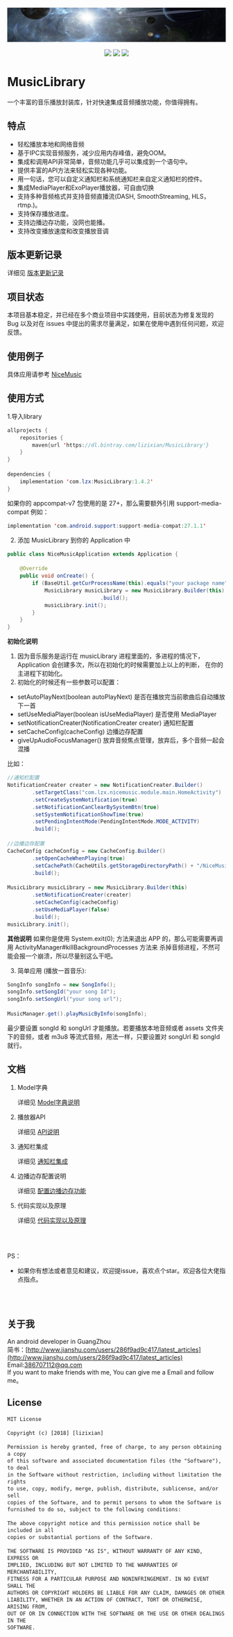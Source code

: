 <p align="center">
<a href="art/logo.jpg"><img src="art/logo.jpg"/></a>
</p>

<p align="center">
<a href="http://developer.android.com/index.html"><img src="https://img.shields.io/badge/platform-android-green.svg"></a>
<a href="https://bintray.com/lizixian/MusicLibrary/MusicLibrary/_latestVersion"><img src="https://api.bintray.com/packages/lizixian/MusicLibrary/MusicLibrary/images/download.svg"></a>
<a href="http://choosealicense.com/licenses/mit/"><img src="https://img.shields.io/badge/license-MIT-green.svg"></a>
</p>

# MusicLibrary

一个丰富的音乐播放封装库，针对快速集成音频播放功能，你值得拥有。  

## 特点

- 轻松播放本地和网络音频
- 基于IPC实现音频服务，减少应用内存峰值，避免OOM。
- 集成和调用API非常简单，音频功能几乎可以集成到一个语句中。
- 提供丰富的API方法来轻松实现各种功能。
- 用一句话，您可以自定义通知栏和系统通知栏来自定义通知栏的控件。
- 集成MediaPlayer和ExoPlayer播放器，可自由切换
- 支持多种音频格式并支持音频直播流(DASH, SmoothStreaming, HLS，rtmp.)。
- 支持保存播放进度。
- 支持边播边存功能，没网也能播。
- 支持改变播放速度和改变播放音调

## 版本更新记录

详细见 [版本更新记录](https://github.com/lizixian18/MusicLibrary/blob/master/readme/version.md)

## 项目状态

本项目基本稳定，并已经在多个商业项目中实践使用，目前状态为修复发现的 Bug 以及对在 issues 中提出的需求尽量满足，如果在使用中遇到任何问题，欢迎反馈。

## 使用例子

具体应用请参考 [NiceMusic](https://github.com/lizixian18/NiceMusic)

## 使用方式

1.导入library

```java
allprojects {
    repositories {
        maven{url 'https://dl.bintray.com/lizixian/MusicLibrary'}
    }
}

dependencies {
    implementation 'com.lzx:MusicLibrary:1.4.2'
}
```

如果你的 appcompat-v7 包使用的是 27+，那么需要额外引用 support-media-compat 例如：

```java
implementation 'com.android.support:support-media-compat:27.1.1'
```


2. 添加 MusicLibrary 到你的 Application 中

```java
public class NiceMusicApplication extends Application {

    @Override
    public void onCreate() {
        if (BaseUtil.getCurProcessName(this).equals("your package name")) {
            MusicLibrary musicLibrary = new MusicLibrary.Builder(this)
                              .build();
            musicLibrary.init();
        }
    }
}
```

**初始化说明**
1. 因为音乐服务是运行在 musicLibrary 进程里面的，多进程的情况下，Application 会创建多次，所以在初始化的时候需要加上以上的判断，
在你的主进程下初始化。
2. 初始化的时候还有一些参数可以配置：

- setAutoPlayNext(boolean autoPlayNext) 是否在播放完当前歌曲后自动播放下一首
- setUseMediaPlayer(boolean isUseMediaPlayer) 是否使用 MediaPlayer
- setNotificationCreater(NotificationCreater creater) 通知栏配置
- setCacheConfig(cacheConfig) 边播边存配置
- giveUpAudioFocusManager() 放弃音频焦点管理，放弃后，多个音频一起会混播

比如：

```java
//通知栏配置
NotificationCreater creater = new NotificationCreater.Builder()
        .setTargetClass("com.lzx.nicemusic.module.main.HomeActivity")
        .setCreateSystemNotification(true)
        .setNotificationCanClearBySystemBtn(true)
        .setSystemNotificationShowTime(true)
        .setPendingIntentMode(PendingIntentMode.MODE_ACTIVITY)
        .build();

//边播边存配置
CacheConfig cacheConfig = new CacheConfig.Builder()
        .setOpenCacheWhenPlaying(true)
        .setCachePath(CacheUtils.getStorageDirectoryPath() + "/NiceMusic/Cache/")
        .build();

MusicLibrary musicLibrary = new MusicLibrary.Builder(this)
        .setNotificationCreater(creater)
        .setCacheConfig(cacheConfig)
        .setUseMediaPlayer(false)
        .build();
musicLibrary.init();
```

**其他说明**
如果你是使用 System.exit(0); 方法来退出 APP 的，那么可能需要再调用 ActivityManager#killBackgroundProcesses 方法来
杀掉音频进程，不然可能会报一个崩溃，所以尽量别这么干吧。

3. 简单应用 (播放一首音乐):

```java
SongInfo songInfo = new SongInfo();
songInfo.setSongId("your song Id"); 
songInfo.setSongUrl("your song url"); 

MusicManager.get().playMusicByInfo(songInfo);
```

最少要设置 songId 和 songUrl 才能播放。若要播放本地音频或者 assets 文件夹下的音频，或者 m3u8 等流式音频，用法一样，只要设置对 songUrl 和 songId 就行。

  
## 文档
  
1. Model字典
 
   详细见 [Model字典说明](https://github.com/lizixian18/MusicLibrary/blob/master/readme/model.md)
   
2. 播放器API
   
   详细见 [API说明](https://github.com/lizixian18/MusicLibrary/blob/master/readme/api.md)
 
3. 通知栏集成

   详细见 [通知栏集成](https://github.com/lizixian18/MusicLibrary/blob/master/readme/notification.md)

4. 边播边存配置说明

   详细见 [配置边播边存功能](https://github.com/lizixian18/MusicLibrary/blob/master/readme/playcache.md)
    
5. 代码实现以及原理
  
   详细见 [代码实现以及原理](https://github.com/lizixian18/MusicLibrary/blob/master/readme/principle.md)


<br><br>

PS：
- 如果你有想法或者意见和建议，欢迎提issue，喜欢点个star。欢迎各位大佬指点指点。

<br><br>


## 关于我

An android developer in GuangZhou  
简书：[http://www.jianshu.com/users/286f9ad9c417/latest_articles](http://www.jianshu.com/users/286f9ad9c417/latest_articles)   
Email:386707112@qq.com  
If you want to make friends with me, You can give me a Email and follow me。


## License

```
MIT License

Copyright (c) [2018] [lizixian]

Permission is hereby granted, free of charge, to any person obtaining a copy
of this software and associated documentation files (the "Software"), to deal
in the Software without restriction, including without limitation the rights
to use, copy, modify, merge, publish, distribute, sublicense, and/or sell
copies of the Software, and to permit persons to whom the Software is
furnished to do so, subject to the following conditions:

The above copyright notice and this permission notice shall be included in all
copies or substantial portions of the Software.

THE SOFTWARE IS PROVIDED "AS IS", WITHOUT WARRANTY OF ANY KIND, EXPRESS OR
IMPLIED, INCLUDING BUT NOT LIMITED TO THE WARRANTIES OF MERCHANTABILITY,
FITNESS FOR A PARTICULAR PURPOSE AND NONINFRINGEMENT. IN NO EVENT SHALL THE
AUTHORS OR COPYRIGHT HOLDERS BE LIABLE FOR ANY CLAIM, DAMAGES OR OTHER
LIABILITY, WHETHER IN AN ACTION OF CONTRACT, TORT OR OTHERWISE, ARISING FROM,
OUT OF OR IN CONNECTION WITH THE SOFTWARE OR THE USE OR OTHER DEALINGS IN THE
SOFTWARE.
```
